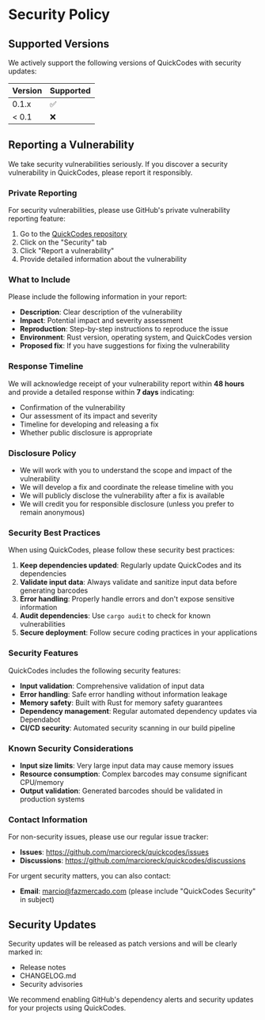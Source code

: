# Security Policy

## Supported Versions

We actively support the following versions of QuickCodes with security updates:

| Version | Supported          |
| ------- | ------------------ |
| 0.1.x   | :white_check_mark: |
| < 0.1   | :x:                |

## Reporting a Vulnerability

We take security vulnerabilities seriously. If you discover a security vulnerability in QuickCodes, please report it responsibly.

### Private Reporting

For security vulnerabilities, please use GitHub's private vulnerability reporting feature:

1. Go to the [QuickCodes repository](https://github.com/marcioreck/quickcodes)
2. Click on the "Security" tab
3. Click "Report a vulnerability"
4. Provide detailed information about the vulnerability

### What to Include

Please include the following information in your report:

- **Description**: Clear description of the vulnerability
- **Impact**: Potential impact and severity assessment
- **Reproduction**: Step-by-step instructions to reproduce the issue
- **Environment**: Rust version, operating system, and QuickCodes version
- **Proposed fix**: If you have suggestions for fixing the vulnerability

### Response Timeline

We will acknowledge receipt of your vulnerability report within **48 hours** and provide a detailed response within **7 days** indicating:

- Confirmation of the vulnerability
- Our assessment of its impact and severity
- Timeline for developing and releasing a fix
- Whether public disclosure is appropriate

### Disclosure Policy

- We will work with you to understand the scope and impact of the vulnerability
- We will develop a fix and coordinate the release timeline with you
- We will publicly disclose the vulnerability after a fix is available
- We will credit you for responsible disclosure (unless you prefer to remain anonymous)

### Security Best Practices

When using QuickCodes, please follow these security best practices:

1. **Keep dependencies updated**: Regularly update QuickCodes and its dependencies
2. **Validate input data**: Always validate and sanitize input data before generating barcodes
3. **Error handling**: Properly handle errors and don't expose sensitive information
4. **Audit dependencies**: Use `cargo audit` to check for known vulnerabilities
5. **Secure deployment**: Follow secure coding practices in your applications

### Security Features

QuickCodes includes the following security features:

- **Input validation**: Comprehensive validation of input data
- **Error handling**: Safe error handling without information leakage
- **Memory safety**: Built with Rust for memory safety guarantees
- **Dependency management**: Regular automated dependency updates via Dependabot
- **CI/CD security**: Automated security scanning in our build pipeline

### Known Security Considerations

- **Input size limits**: Very large input data may cause memory issues
- **Resource consumption**: Complex barcodes may consume significant CPU/memory
- **Output validation**: Generated barcodes should be validated in production systems

### Contact Information

For non-security issues, please use our regular issue tracker:
- **Issues**: https://github.com/marcioreck/quickcodes/issues
- **Discussions**: https://github.com/marcioreck/quickcodes/discussions

For urgent security matters, you can also contact:
- **Email**: marcio@fazmercado.com (please include "QuickCodes Security" in subject)

## Security Updates

Security updates will be released as patch versions and will be clearly marked in:
- Release notes
- CHANGELOG.md
- Security advisories

We recommend enabling GitHub's dependency alerts and security updates for your projects using QuickCodes.